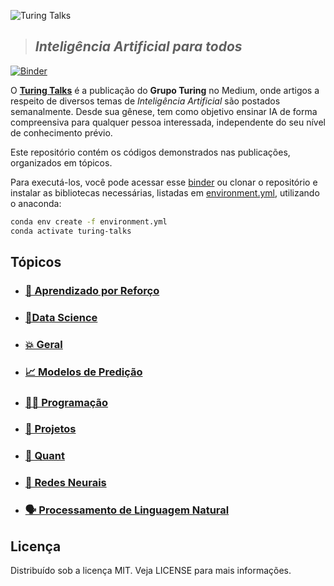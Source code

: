![Turing Talks](⠀docs/logo.png)

> ## *Inteligência Artificial para todos*

[![Binder](https://mybinder.org/badge_logo.svg)][1]
<br>

O **[Turing Talks](https://medium.com/turing-talks)** é a publicação do **Grupo Turing** no Medium, onde artigos a respeito de diversos temas de *Inteligência Artificial* são postados semanalmente. Desde sua gênese, tem como objetivo ensinar IA de forma compreensiva para qualquer pessoa interessada, independente do seu nível de conhecimento prévio.

Este repositório contém os códigos demonstrados nas publicações, organizados em tópicos.

Para executá-los, você pode acessar esse [binder][1] ou clonar o repositório e instalar
as bibliotecas necessárias, listadas em [environment.yml](environment.yml), utilizando
o anaconda:

```bash
conda env create -f environment.yml
conda activate turing-talks
```

## Tópicos

- ### [🤖 Aprendizado por Reforço](Aprendizado%20por%20Reforço/)

- ### [📂Data Science](Data%20Science/)

- ### [💥 Geral](Geral/)

- ### [📈 Modelos de Predição](Modelos%20de%20Predição/)

- ### [👨‍💻 Programação](Programação/)

- ### [💠 Projetos](Projetos/)

- ### [💸 Quant](Quant/)

- ### [🧠 Redes Neurais](Redes%20Neurais/)

- ### [🗣️ Processamento de Linguagem Natural](NLP/)

## Licença

Distribuído sob a licença MIT. Veja LICENSE para mais informações.

[1]: https://mybinder.org/v2/gh/GrupoTuring/Turing-Talks/master
